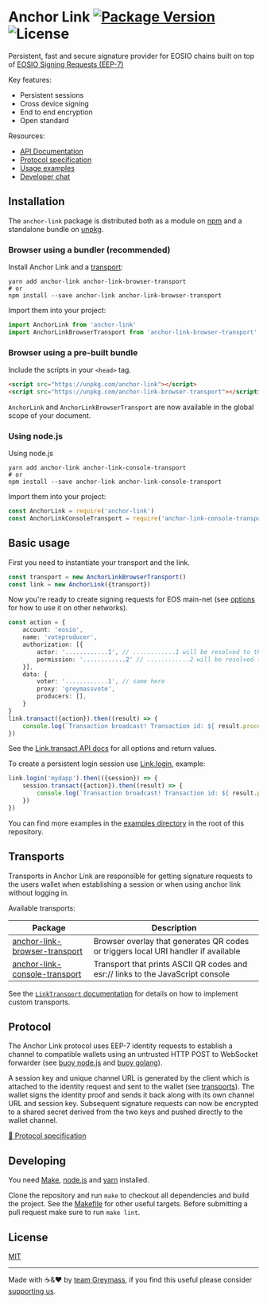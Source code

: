 # Anchor Link [![Package Version](https://img.shields.io/npm/v/anchor-link.svg?style=flat-square)](https://www.npmjs.com/package/anchor-link) ![License](https://img.shields.io/npm/l/anchor-link.svg?style=flat-square)

Persistent, fast and secure signature provider for EOSIO chains built on top of [EOSIO Signing Requests (EEP-7)](https://github.com/greymass/@protonprotocol/proton-signing-request)

Key features:
  - Persistent sessions
  - Cross device signing
  - End to end encryption
  - Open standard

Resources:
  - [API Documentation](https://greymass.github.io/anchor-link)
  - [Protocol specification](./protocol.md)
  - [Usage examples](./examples)
  - [Developer chat](https://t.me/anchor_link)

## Installation

The `anchor-link` package is distributed both as a module on [npm](https://www.npmjs.com/package/anchor-link) and a standalone bundle on [unpkg](http://unpkg.com/anchor-link).

### Browser using a bundler (recommended)

Install Anchor Link and a [transport](#transports):

```
yarn add anchor-link anchor-link-browser-transport
# or
npm install --save anchor-link anchor-link-browser-transport
```

Import them into your project:

```js
import AnchorLink from 'anchor-link'
import AnchorLinkBrowserTransport from 'anchor-link-browser-transport'
```

### Browser using a pre-built bundle

Include the scripts in your `<head>` tag.

```html
<script src="https://unpkg.com/anchor-link"></script>
<script src="https://unpkg.com/anchor-link-browser-transport"></script>
```

`AnchorLink` and `AnchorLinkBrowserTransport` are now available in the global scope of your document.

### Using node.js

Using node.js

```
yarn add anchor-link anchor-link-console-transport
# or
npm install --save anchor-link anchor-link-console-transport
```

Import them into your project:

```js
const AnchorLink = require('anchor-link')
const AnchorLinkConsoleTransport = require('anchor-link-console-transport')
```

## Basic usage

First you need to instantiate your transport and the link.

```ts
const transport = new AnchorLinkBrowserTransport()
const link = new AnchorLink({transport})
```

Now you're ready to create signing requests for EOS main-net (see [options](https://greymass.github.io/anchor-link/interfaces/linkoptions.html) for how to use it on other networks).

```ts
const action = {
    account: 'eosio',
    name: 'voteproducer',
    authorization: [{
        actor: '............1', // ............1 will be resolved to the signing accounts permission
        permission: '............2' // ............2 will be resolved to the signing accounts authority
    }],
    data: {
        voter: '............1', // same here
        proxy: 'greymassvote',
        producers: [],
    }
}
link.transact({action}).then((result) => {
    console.log(`Transaction broadcast! Transaction id: ${ result.processed.id }`)
})
```

See the [Link.transact API docs](https://greymass.github.io/anchor-link/classes/link.html#transact) for all options and return values.

To create a persistent login session use [Link.login](https://greymass.github.io/anchor-link/classes/link.html#login), example:

```ts
link.login('mydapp').then(({session}) => {
    session.transact({action}).then((result) => {
        console.log(`Transaction broadcast! Transaction id: ${ result.processed.id }`)
    })
})
```

You can find more examples in the [examples directory](./examples) in the root of this repository.

## Transports

Transports in Anchor Link are responsible for getting signature requests to the users wallet when establishing a session or when using anchor link without logging in.

Available transports:

 Package | Description
---------| ---------------
 [anchor-link-browser-transport](https://github.com/greymass/anchor-link-browser-transport) | Browser overlay that generates QR codes or triggers local URI handler if available
 [anchor-link-console-transport](https://github.com/greymass/anchor-link-console-transport) | Transport that prints ASCII QR codes and esr:// links to the JavaScript console

See the [`LinkTransport` documentation](https://greymass.github.io/anchor-link/interfaces/linktransport.html) for details on how to implement custom transports.

## Protocol

The Anchor Link protocol uses EEP-7 identity requests to establish a channel to compatible wallets using an untrusted HTTP POST to WebSocket forwarder (see [buoy node.js](https://github.com/greymass/buoy-nodejs) and [buoy golang](https://github.com/greymass/buoy-golang)).

A session key and unique channel URL is generated by the client which is attached to the identity request and sent to the wallet (see [transports](#transports)). The wallet signs the identity proof and sends it back along with its own channel URL and session key. Subsequent signature requests can now be encrypted to a shared secret derived from the two keys and pushed directly to the wallet channel.

[📘 Protocol specification](./protocol.md)

## Developing

You need [Make](https://www.gnu.org/software/make/), [node.js](https://nodejs.org/en/) and [yarn](https://classic.yarnpkg.com/en/docs/install) installed.

Clone the repository and run `make` to checkout all dependencies and build the project. See the [Makefile](./Makefile) for other useful targets. Before submitting a pull request make sure to run `make lint`.

## License

[MIT](./LICENSE.md)

---

Made with ☕️&❤️ by [team Greymass](https://greymass.com), if you find this useful please consider [supporting us](https://greymass.com/support-us).
